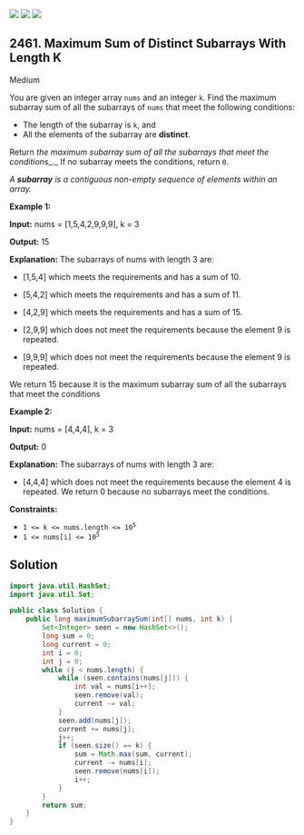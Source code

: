 [![](https://img.shields.io/github/stars/javadev/LeetCode-in-Java?label=Stars&style=flat-square)](https://github.com/javadev/LeetCode-in-Java)
[![](https://img.shields.io/github/forks/javadev/LeetCode-in-Java?label=Fork%20me%20on%20GitHub%20&style=flat-square)](https://github.com/javadev/LeetCode-in-Java/fork)
[![](https://img.shields.io/badge/-LeetCode%20in%20Kotlin-blue?style=flat-square)](https://github.com/javadev/LeetCode-in-Kotlin)

## 2461\. Maximum Sum of Distinct Subarrays With Length K

Medium

You are given an integer array `nums` and an integer `k`. Find the maximum subarray sum of all the subarrays of `nums` that meet the following conditions:

*   The length of the subarray is `k`, and
*   All the elements of the subarray are **distinct**.

Return _the maximum subarray sum of all the subarrays that meet the conditions__._ If no subarray meets the conditions, return `0`.

_A **subarray** is a contiguous non-empty sequence of elements within an array._

**Example 1:**

**Input:** nums = [1,5,4,2,9,9,9], k = 3

**Output:** 15

**Explanation:** The subarrays of nums with length 3 are: 

- \[1,5,4] which meets the requirements and has a sum of 10. 
 
- \[5,4,2] which meets the requirements and has a sum of 11. 

- \[4,2,9] which meets the requirements and has a sum of 15. 

- \[2,9,9] which does not meet the requirements because the element 9 is repeated. 

- \[9,9,9] which does not meet the requirements because the element 9 is repeated. 

We return 15 because it is the maximum subarray sum of all the subarrays that meet the conditions

**Example 2:**

**Input:** nums = [4,4,4], k = 3

**Output:** 0

**Explanation:** The subarrays of nums with length 3 are: 

- \[4,4,4] which does not meet the requirements because the element 4 is repeated. We return 0 because no subarrays meet the conditions.

**Constraints:**

*   <code>1 <= k <= nums.length <= 10<sup>5</sup></code>
*   <code>1 <= nums[i] <= 10<sup>5</sup></code>

## Solution

```java
import java.util.HashSet;
import java.util.Set;

public class Solution {
    public long maximumSubarraySum(int[] nums, int k) {
        Set<Integer> seen = new HashSet<>();
        long sum = 0;
        long current = 0;
        int i = 0;
        int j = 0;
        while (j < nums.length) {
            while (seen.contains(nums[j])) {
                int val = nums[i++];
                seen.remove(val);
                current -= val;
            }
            seen.add(nums[j]);
            current += nums[j];
            j++;
            if (seen.size() == k) {
                sum = Math.max(sum, current);
                current -= nums[i];
                seen.remove(nums[i]);
                i++;
            }
        }
        return sum;
    }
}
```